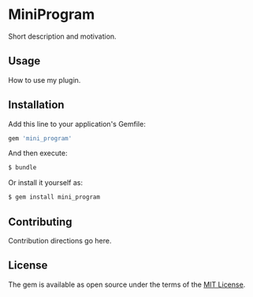 # MiniProgram
Short description and motivation.

## Usage
How to use my plugin.

## Installation
Add this line to your application's Gemfile:

```ruby
gem 'mini_program'
```

And then execute:
```bash
$ bundle
```

Or install it yourself as:
```bash
$ gem install mini_program
```

## Contributing
Contribution directions go here.

## License
The gem is available as open source under the terms of the [MIT License](https://opensource.org/licenses/MIT).
